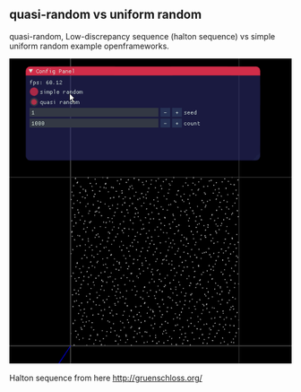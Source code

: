 ## quasi-random vs uniform random

quasi-random, Low-discrepancy sequence (halton sequence) vs simple uniform random  example openframeworks.

![q](demo.gif)

Halton sequence from here
http://gruenschloss.org/